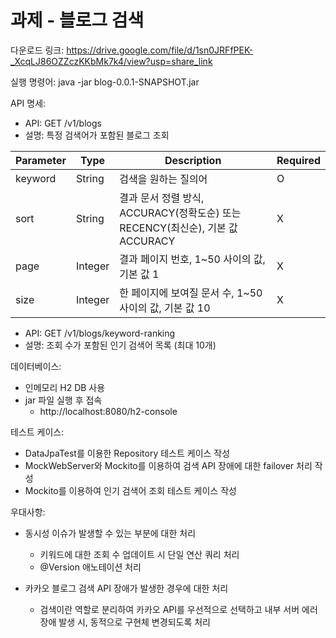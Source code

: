 # 과제 - 블로그 검색

다운로드 링크:
https://drive.google.com/file/d/1sn0JRFfPEK-_XcqLJ86OZZczKKbMk7k4/view?usp=share_link

실행 명령어:
java -jar blog-0.0.1-SNAPSHOT.jar

API 명세:
- API: GET /v1/blogs
- 설명: 특정 검색어가 포함된 블로그 조회

Parameter|Type|Description|Required
-------|---|---|---
keyword|String|검색을 원하는 질의어|O
sort|String|결과 문서 정렬 방식, ACCURACY(정확도순) 또는 RECENCY(최신순), 기본 값 ACCURACY|X
page|Integer|결과 페이지 번호, 1~50 사이의 값, 기본 값 1|X
size|Integer|한 페이지에 보여질 문서 수, 1~50 사이의 값, 기본 값 10|X

- API: GET /v1/blogs/keyword-ranking
- 설명: 조회 수가 포함된 인기 검색어 목록 (최대 10개)

데이터베이스:
- 인메모리 H2 DB 사용
- jar 파일 실행 후 접속
  - http://localhost:8080/h2-console

테스트 케이스:
- DataJpaTest를 이용한 Repository 테스트 케이스 작성
- MockWebServer와 Mockito를 이용하여 검색 API 장애에 대한 failover 처리 작성
- Mockito를 이용하여 인기 검색어 조회 테스트 케이스 작성

우대사항:
- 동시성 이슈가 발생할 수 있는 부분에 대한 처리
  - 키워드에 대한 조회 수 업데이트 시 단일 연산 쿼리 처리
  - @Version 애노테이션 처리

- 카카오 블로그 검색 API 장애가 발생한 경우에 대한 처리
  - 검색이란 역할로 분리하여 카카오 API를 우선적으로 선택하고 내부 서버 에러 장애 발생 시, 동적으로 구현체 변경되도록 처리
